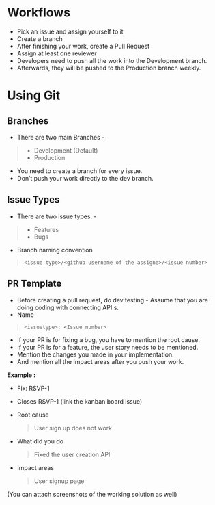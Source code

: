# Workflows
* Pick an issue and assign yourself to it
* Create a branch
* After finishing your work, create a Pull Request
* Assign at least one reviewer
* Developers need to push all the work into the Development branch.
* Afterwards, they will be pushed to the Production branch weekly.

# Using Git

## Branches

* There are two main Branches - 
> * Development (Default)
> * Production
* You need to create a branch for every issue.
* Don’t push your work directly to the dev branch.

## Issue Types

* There are two issue types. - 
> * Features 
> * Bugs
* Branch naming convention
>`<issue type>/<github username of the assigne>/<issue number>`

## PR Template

* Before creating a pull request, do dev testing - Assume that you are doing coding with connecting API s.
* Name
>`<issuetype>: <Issue number>`

* If your PR is for fixing a bug, you have to mention the root cause.
* If your PR is for a feature, the user story needs to be mentioned.
* Mention the changes you made in your implementation.
* And mention all the Impact areas after you push your work.

**Example :**

* Fix: RSVP-1

* Closes RSVP-1 (link the kanban board issue)

* Root cause
  >User sign up does not work

* What did you do
  >Fixed the user creation API

* Impact areas
  >User signup page

(You can attach screenshots of the working solution as well)
